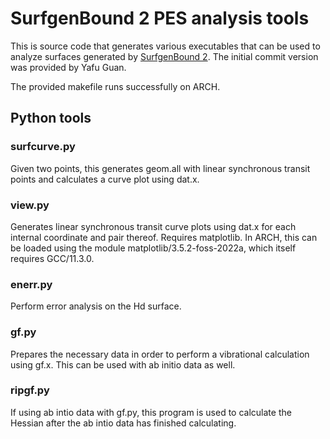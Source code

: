 # SurfgenBound 2 PES analysis tools
This is source code that generates various executables that can be used to analyze surfaces generated by [SurfgenBound 2](https://github.com/cavanes1/SurfgenBound2).
The initial commit version was provided by Yafu Guan.

The provided makefile runs successfully on ARCH.

## Python tools

### surfcurve.py
Given two points, this generates geom.all with linear synchronous transit points and calculates a curve plot using dat.x.

### view.py
Generates linear synchronous transit curve plots using dat.x for each internal coordinate and pair thereof.
Requires matplotlib. In ARCH, this can be loaded using the module matplotlib/3.5.2-foss-2022a, which itself requires GCC/11.3.0.

### enerr.py
Perform error analysis on the Hd surface.

### gf.py
Prepares the necessary data in order to perform a vibrational calculation using gf.x.
This can be used with ab initio data as well.

### ripgf.py
If using ab intio data with gf.py, this program is used to calculate the Hessian after the ab intio data has finished calculating.
